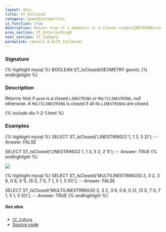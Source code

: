 ```yaml
---
layout: docs
title: ST_IsClosed
category: geom2D/properties
is_function: true
description: Return true if a Geometry is a closed <code>LINESTRING</code> or <code>MULTILINESTRING</code>
prev_section: ST_InteriorRingN
next_section: ST_IsEmpty
permalink: /docs/1.5.0/ST_IsClosed/
---
```


### Signature

{% highlight mysql %}
BOOLEAN ST_IsClosed(GEOMETRY geom);
{% endhighlight %}

### Description

Returns `TRUE` if `geom` is a closed `LINESTRING` or `MULTILINESTRING`, null
otherwise. A `MULTILINESTRING` is closed if all its `LINESTRING`s are closed.

{% include sfs-1-2-1.html %}

### Examples

{% highlight mysql %}
SELECT ST_IsClosed('LINESTRING(2 1, 1 3, 5 2)');
-- Answer: FALSE

SELECT ST_IsClosed('LINESTRING(2 1, 1 3, 5 2, 2 1)');
-- Answer: TRUE
{% endhighlight %}

<img class="displayed" src="../ST_IsClosed.png"/>

{% highlight mysql %}
SELECT ST_IsClosed('MULTILINESTRING((0 2, 3 2, 3 6, 0 6, 0 1),
                                    (5 0, 7 0, 7 1, 5 1, 5 0))');
-- Answer: FALSE

SELECT ST_IsClosed('MULTILINESTRING((0 2, 3 2, 3 6, 0 6, 0 2),
                                    (5 0, 7 0, 7 1, 5 1, 5 0))');
-- Answer: TRUE
{% endhighlight %}

##### See also

* [`ST_IsRing`](../ST_IsRing)
* <a href="https://github.com/orbisgis/h2gis/blob/master/h2gis-functions/src/main/java/org/h2gis/functions/spatial/properties/ST_IsClosed.java" target="_blank">Source code</a>
